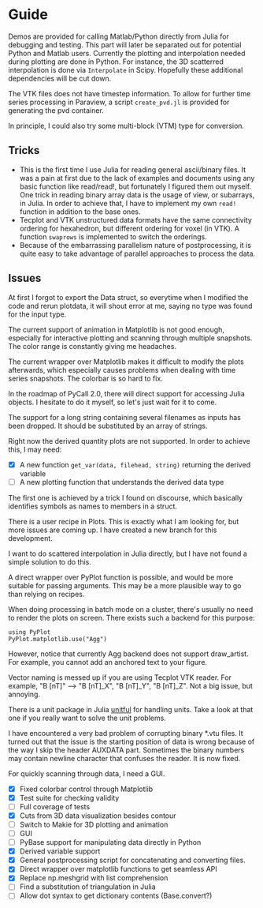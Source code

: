 # Guide

Demos are provided for calling Matlab/Python directly from Julia for debugging and testing. This part will later be separated out for potential Python and Matlab users. Currently the plotting and interpolation needed during plotting are done in Python. For instance, the 3D scatterred interpolation is done via `Interpolate` in Scipy. Hopefully these additional dependencies will be cut down.

The VTK files does not have timestep information. To allow for further time series processing in Paraview, a script `create_pvd.jl` is provided for generating the pvd container.

In principle, I could also try some multi-block (VTM) type for conversion.

## Tricks

- This is the first time I use Julia for reading general ascii/binary files. It was a pain at first due to the lack of examples and documents using any basic function like read/read!, but fortunately I figured them out myself. One trick in reading binary array data is the usage of view, or subarrays, in Julia. In order to achieve that, I have to implement my own `read!` function in addition to the base ones.
- Tecplot and VTK unstructured data formats have the same connectivity ordering for hexahedron, but different ordering for voxel (in VTK). A function `swaprows` is implemented to switch the orderings.
- Because of the embarrassing parallelism nature of postprocessing, it is quite easy to take advantage of parallel approaches to process the data.

## Issues

At first I forgot to export the Data struct, so everytime when I modified the code and rerun plotdata, it will shout error at me, saying no type was found for the input type.

The current support of animation in Matplotlib is not good enough, especially for interactive plotting and scanning through multiple snapshots. The color range is constantly giving me headaches.

The current wrapper over Matplotlib makes it difficult to modify the plots afterwards, which especially causes problems when dealing with time series snapshots. The colorbar is so hard to fix.

In the roadmap of PyCall 2.0, there will direct support for accessing Julia objects. I hesitate to do it myself, so let's just wait for it to come.

The support for a long string containing several filenames as inputs has been dropped. It should be substituted by an array of strings.

Right now the derived quantity plots are not supported. In order to achieve this, I may need:
- [x] A new function `get_var(data, filehead, string)` returning the derived variable
- [ ] A new plotting function that understands the derived data type

The first one is achieved by a trick I found on discourse, which basically identifies symbols as names to members in a struct.

There is a user recipe in Plots. This is exactly what I am looking for, but more issues are coming up. I have created a new branch for this development.

I want to do scattered interpolation in Julia directly, but I have not found a simple solution to do this.

A direct wrapper over PyPlot function is possible, and would be more suitable for passing arguments. This may be a more plausible way to go than relying on recipes.

When doing processing in batch mode on a cluster, there's usually no need to render the plots on screen. There exists such a backend for this purpose:
```
using PyPlot
PyPlot.matplotlib.use("Agg")
```
However, notice that currently Agg backend does not support draw_artist. For example, you cannot add an anchored text to your figure.

Vector naming is messed up if you are using Tecplot VTK reader. For example, "B [nT]" --> "B [nT]_X", "B [nT]_Y", "B [nT]_Z". Not a big issue, but annoying.

There is a unit package in Julia [unitful](https://github.com/PainterQubits/Unitful.jl) for handling units. Take a look at that one if you really want to solve the unit problems.

I have encountered a very bad problem of corrupting binary *.vtu files. It turned out that the issue is the starting position of data is wrong because of the way I skip the header AUXDATA part. Sometimes the binary numbers may contain newline character that confuses the reader. It is now fixed.

For quickly scanning through data, I need a GUI.

- [x] Fixed colorbar control through Matplotlib
- [x] Test suite for checking validity
- [ ] Full coverage of tests
- [x] Cuts from 3D data visualization besides contour
- [ ] Switch to Makie for 3D plotting and animation
- [ ] GUI
- [ ] PyBase support for manipulating data directly in Python
- [x] Derived variable support
- [x] General postprocessing script for concatenating and converting files.
- [x] Direct wrapper over matplotlib functions to get seamless API
- [x] Replace np.meshgrid with list comprehension
- [ ] Find a substitution of triangulation in Julia
- [ ] Allow dot syntax to get dictionary contents (Base.convert?)
